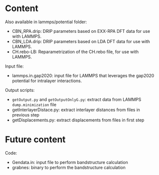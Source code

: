 # Content

Also available in lammps/potential folder:
- CBN_RPA.drip: DRIP parameters based on EXX-RPA DFT data for use with LAMMPS.  
- CBN_LDA.drip: DRIP parameters based on LDA DFT data for use with LAMMPS. 
- CH.rebo-LB: Reparametrization of the CH.rebo file, for use with LAMMPS.

Input file:
- lammps.in.gap2020: input file for LAMMPS that leverages the gap2020 potential for intralayer interactions.

Output scripts:
- `getOutput.py` and `getOutputOnlyG.py`: extract data from LAMMPS `dump.minimization` file
- getInterlayerDistace.py: extract interlayer distances from files in previous step
- getDisplacements.py: extract displacements from files in first step

# Future content
Code:
- Gendata.in: input file to perform bandstructure calculation
- grabnes: binary to perform the bandstructure calculation
 
